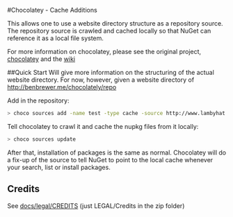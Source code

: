 #Chocolatey - Cache Additions

This allows one to use a website directory structure as a repository source. The repository source is crawled and cached locally so that NuGet can reference it as a local file system.

For more information on chocolatey, please see the original project, [chocolatey](https://github.com/chocolatey/chocolatey) and the [wiki](https://github.com/chocolatey/chocolatey/wiki)

##Quick Start
Will give more information on the structuring of the actual website directory. For now, however, given a website directory of http://benbrewer.me/chocolately/repo

Add in the repository:
```sh
> choco sources add -name test -type cache -source http://www.lambyhat.com/repository
```

Tell chocolatey to crawl it and cache the nupkg files from it locally:
```sh
> choco sources update
```

After that, installation of packages is the same as normal. Chocolatey will do a fix-up of the source to tell NuGet to point to the local cache whenever your search, list or install packages.

## Credits
See [docs/legal/CREDITS](https://github.com/chocolatey/chocolatey/raw/master/docs/legal/CREDITS) (just LEGAL/Credits in the zip folder)  
